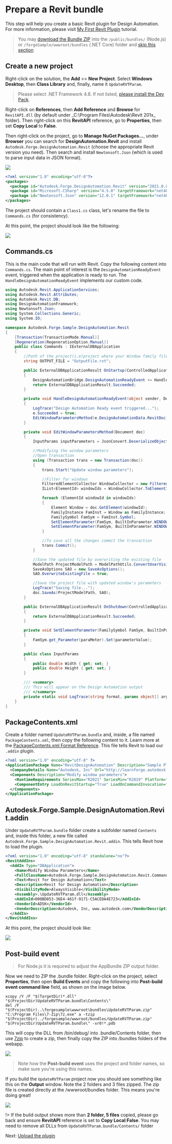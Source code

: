 # Prepare a Revit bundle

This step will help you create a basic Revit plugin for Design Automation. For more information, please visit [My First Revit Plugin](https://knowledge.autodesk.com/support/revit-products/learn-explore/caas/simplecontent/content/my-first-revit-plug-overview.html) tutorial.

> You may [download the Bundle ZIP](https://github.com/Autodesk-Forge/learn.forge.designautomation/raw/master/forgesample/wwwroot/bundles/UpdateRVTParam.zip) into the `/public/bundles/` (Node.js) or `/forgeSample/wwwroot/bundles` (.NET Core) folder and [skip this section](designautomation/appbundle/common.md)

## Create a new project

Right-click on the solution, the **Add** >> **New Project**. Select **Windows Desktop**, then **Class Library** and, finally, name it `UpdateRVTParam`. 

> Please select .NET Framework 4.8. If not listed, [please install the Dev Pack](https://dotnet.microsoft.com/download/dotnet-framework/net47).

Right-click on **References**, then **Add Reference** and **Browse** for `RevitAPI.dll` (by default under _C:\Program Files\Autodesk\Revit 201x\_ folder). Then right-click on this **RevitAPI** reference, go to **Properties**, then set **Copy Local** to **False**.

Then right-click on the project, go to **Manage NuGet Packages...**, under **Browser** you can search for **DesignAutomation.Revit** and install `Autodesk.Forge.DesignAutomation.Revit` (choose the appropriate Revit version you need). Then search and install `Newtonsoft.Json` (which is used to parse input data in JSON format). 

![](_media/designautomation/revit/new_project.gif)

```xml
<?xml version="1.0" encoding="utf-8"?>
<packages>
  <package id="Autodesk.Forge.DesignAutomation.Revit" version="2021.0.0" targetFramework="net48" />
  <package id="Microsoft.CSharp" version="4.5.0" targetFramework="net48" />
  <package id="Newtonsoft.Json" version="12.0.1" targetFramework="net48" />
</packages>
```

The project should contain a `Class1.cs` class, let's rename the file to `Commands.cs` (for consistency). 

At this point, the project should look like the following:

![](_media/designautomation/revit/project_files.png)

## Commands.cs

This is the main code that will run with Revit. Copy the following content into `Commands.cs`. The main point of interest is the `DesignAutomationReadyEvent` event, triggered when the application is ready to run. The `HandleDesignAutomationReadyEvent` implements our custom code.

```csharp
using Autodesk.Revit.ApplicationServices;
using Autodesk.Revit.Attributes;
using Autodesk.Revit.DB;
using DesignAutomationFramework;
using Newtonsoft.Json;
using System.Collections.Generic;
using System.IO;

namespace Autodesk.Forge.Sample.DesignAutomation.Revit
{
    [Transaction(TransactionMode.Manual)]
    [Regeneration(RegenerationOption.Manual)]
    public class Commands : IExternalDBApplication
    {
        //Path of the project(i.e)project where your Window family files are present
        string OUTPUT_FILE = "OutputFile.rvt";

        public ExternalDBApplicationResult OnStartup(ControlledApplication application)
        {
            DesignAutomationBridge.DesignAutomationReadyEvent += HandleDesignAutomationReadyEvent;
            return ExternalDBApplicationResult.Succeeded;
        }

        private void HandleDesignAutomationReadyEvent(object sender, DesignAutomationReadyEventArgs e)
        {
            LogTrace("Design Automation Ready event triggered...");
            e.Succeeded = true;
            EditWindowParametersMethod(e.DesignAutomationData.RevitDoc);
        }

        private void EditWindowParametersMethod(Document doc)
        {
            InputParams inputParameters = JsonConvert.DeserializeObject<InputParams>(File.ReadAllText("params.json"));

            //Modifying the window parameters
            //Open transaction
            using (Transaction trans = new Transaction(doc))
            {
                trans.Start("Update window parameters");

                //Filter for windows
                FilteredElementCollector WindowCollector = new FilteredElementCollector(doc).OfCategory(BuiltInCategory.OST_Windows).WhereElementIsNotElementType();
                IList<ElementId> windowIds = WindowCollector.ToElementIds() as IList<ElementId>;

                foreach (ElementId windowId in windowIds)
                {
                    Element Window = doc.GetElement(windowId);
                    FamilyInstance FamInst = Window as FamilyInstance;
                    FamilySymbol FamSym = FamInst.Symbol;
                    SetElementParameter(FamSym, BuiltInParameter.WINDOW_HEIGHT, inputParameters.Height);
                    SetElementParameter(FamSym, BuiltInParameter.WINDOW_WIDTH, inputParameters.Width);
                }

                //To save all the changes commit the transaction 
                trans.Commit();
            }

            //Save the updated file by overwriting the existing file
            ModelPath ProjectModelPath = ModelPathUtils.ConvertUserVisiblePathToModelPath(OUTPUT_FILE);
            SaveAsOptions SAO = new SaveAsOptions();
            SAO.OverwriteExistingFile = true;

            //Save the project file with updated window's parameters
            LogTrace("Saving file...");
            doc.SaveAs(ProjectModelPath, SAO);
        }

        public ExternalDBApplicationResult OnShutdown(ControlledApplication application)
        {
            return ExternalDBApplicationResult.Succeeded;
        }

        private void SetElementParameter(FamilySymbol FamSym, BuiltInParameter paraMeter, double parameterValue)
        {
            FamSym.get_Parameter(paraMeter).Set(parameterValue);
        }

        public class InputParams
        {
            public double Width { get; set; }
            public double Height { get; set; }
        }

        /// <summary>
        /// This will appear on the Design Automation output
        /// </summary>
        private static void LogTrace(string format, params object[] args) { System.Console.WriteLine(format, args); }
    }
}
```

## PackageContents.xml

Create a folder named `UpdateRVTParam.bundle` and, inside, a file named `PackageContents.xml`, then copy the following content to it. Learn more at the [PackageContents.xml Format Reference](https://knowledge.autodesk.com/search-result/caas/CloudHelp/cloudhelp/2016/ENU/AutoCAD-Customization/files/GUID-BC76355D-682B-46ED-B9B7-66C95EEF2BD0-htm.html). This file tells Revit to load our `.addin` plugin.

```xml
<?xml version="1.0" encoding="utf-8" ?>
<ApplicationPackage Name="RevitDesignAutomation" Description="Sample Plugin for Revit" Author="learnforge.autodesk.io">
  <CompanyDetails Name="Autodesk, Inc" Url="http://learnforge.autodesk.io" Email="forge.help@autodesk.com"/>
  <Components Description="Modify window parameters">
    <RuntimeRequirements SeriesMax="R2021" SeriesMin="R2019" Platform="Revit" OS="Win64"/>
    <ComponentEntry LoadOnRevitStartup="True" LoadOnCommandInvocation="False" AppDescription="Modify Window Parameters" ModuleName="./Contents/Autodesk.Forge.Sample.DesignAutomation.Revit.addin" Version="1.0.0" AppName="Modify Window Parameters"/>
  </Components>
</ApplicationPackage>
```

## Autodesk.Forge.Sample.DesignAutomation.Revit.addin

Under `UpdateRVTParam.bundle` folder create a subfolder named `Contents` and, inside this folder, a new file called `Autodesk.Forge.Sample.DesignAutomation.Revit.addin`. This tells Revit how to load the plugin.

```xml
<?xml version="1.0" encoding="utf-8" standalone="no"?>
<RevitAddIns>
  <AddIn Type="DBApplication">
    <Name>Modify Window Parameters</Name>
    <FullClassName>Autodesk.Forge.Sample.DesignAutomation.Revit.Commands</FullClassName>
    <Text>Revit for Design Automation</Text>
    <Description>Revit for Design Automation</Description>
    <VisibilityMode>AlwaysVisible</VisibilityMode>
    <Assembly>.\UpdateRVTParam.dll</Assembly>
    <AddInId>000BD853-36E4-461f-9171-C5ACEDA4E723</AddInId>
    <VendorId>ADSK</VendorId>
    <VendorDescription>Autodesk, Inc, www.autodesk.com</VendorDescription>
  </AddIn>
</RevitAddIns>
```

At this point, the project should look like:

![](_media/designautomation/revit/bundle_folders.png)

## Post-build event

> For Node.js it is required to adjust the AppBundle ZIP output folder.

Now we need to ZIP the .bundle folder. Right-click on the project, select **Properties**, then open **Build Events** and copy the following into **Post-build event command line** field, as shown on the image below.

```
xcopy /Y /F "$(TargetDir)*.dll" "$(ProjectDir)UpdateRVTParam.bundle\Contents\"
del /F "$(ProjectDir)..\forgesample\wwwroot\bundles\UpdateRVTParam.zip"
"C:\Program Files\7-Zip\7z.exe" a -tzip "$(ProjectDir)../forgesample/wwwroot/bundles/UpdateRVTParam.zip" "$(ProjectDir)UpdateRVTParam.bundle\" -xr0!*.pdb
```

This will copy the DLL from /bin/debug/ into .bundle/Contents folder, then use [7zip](https://www.7-zip.org/) to create a zip, then finally copy the ZIP into /bundles folders of the webapp.

![](_media/designautomation/revit/post_build.png)

> Note how the **Post-build event** uses the project and folder names, so make sure you're using this names.

If you build the `UpdateRVTParam` project now you should see something like this on the **Output** window. Note the 2 folders and 3 files zipped. The zip file is created directly at the /wwwroot/bundles folder. This means you're doing great!

![](_media/designautomation/revit/build_output.png)

!> If the build output shows more than **2 folder, 5 files** copied, please go back and ensure **RevitAPI** reference is set to **Copy Local**:**False**. You may need to remove all DLLs from `UpdateRVTParam.bundle/Contents/` folder

Next: [Upload the plugin](designautomation/appbundle/netcore)